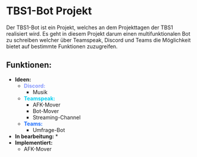 # TBS1-Bot Projekt
Der TBS1-Bot ist ein Projekt, welches an dem Projekttagen der TBS1 realisiert wird.
Es geht in diesem Projekt darum einen multifunktionalen Bot zu schreiben welcher über Teamspeak,
Discord und Teams die Möglichkeit bietet auf bestimmte Funktionen zuzugreifen.
## Funktionen:
* **Ideen:**
  * <span style="color:#8899FF">**Discord:**</span>
    * Musik
  * <span style="color:#00CFF2">**Teamspeak:**</span>
    * AFK-Mover
    * Bot-Mover
    * Streaming-Channel
  * <span style="color:#1C6DFF">**Teams:**</span>
    * Umfrage-Bot
* **In bearbeitung:**
  *
* **Implementiert:**
    * AFK-Mover